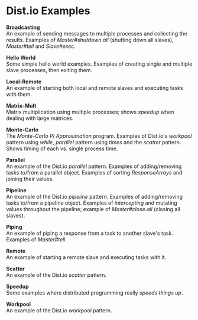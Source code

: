 # Dist.io Examples

**Broadcasting**   
An example of sending messages to multiple processes and collecting the results. Examples of *Master#shutdown.all* (shutting down all slaves), *Master#tell* and *Slave#exec*.

**Hello World**   
Some simple hello world examples. Examples of creating single and multiple slave processes, then exiting them.

**Local-Remote**    
An example of starting both local and remote slaves and executing tasks with them.

**Matrix-Mult**   
Matrix multiplication using multiple processes; shows *speedup* when dealing with large matrices.

**Monte-Carlo**    
The *Monte-Carlo PI Approximation* program. Examples of Dist.io's *workpool* pattern using *while*, *parallel* pattern using *times* and the *scatter* pattern. Shows timing of each vs. single process time.

**Parallel**    
An example of the Dist.io *parallel* pattern. Examples of adding/removing tasks to/from a parallel object. Examples of sorting *ResponseArrays* and joining their values.

**Pipeline**    
An example of the Dist.io *pipeline* pattern. Examples of adding/removing tasks to/from a pipeline object. Examples of *intercepting* and mutating values throughout the pipeline; example of *Master#close.all* (closing all slaves).

**Piping**    
An example of piping a response from a task to another slave's task. Examples of *Master#tell*.

**Remote**    
An example of starting a remote slave and executing tasks with it.

**Scatter**    
An example of the Dist.io *scatter* pattern.

**Speedup**    
Some examples where distributed programming really *speeds things up*.

**Workpool**    
An example of the Dist.io *workpool* pattern.
